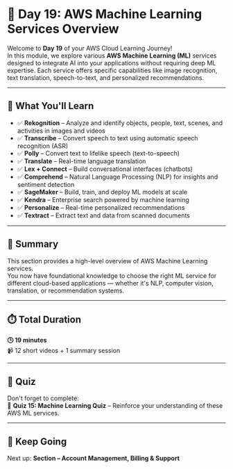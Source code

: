 # 📘 Day 19: AWS Machine Learning Services Overview

Welcome to **Day 19** of your AWS Cloud Learning Journey!  
In this module, we explore various **AWS Machine Learning (ML)** services designed to integrate AI into your applications without requiring deep ML expertise. Each service offers specific capabilities like image recognition, text translation, speech-to-text, and personalized recommendations.

---

## 🎯 What You'll Learn

- ✅ **Rekognition** – Analyze and identify objects, people, text, scenes, and activities in images and videos  
- ✅ **Transcribe** – Convert speech to text using automatic speech recognition (ASR)  
- ✅ **Polly** – Convert text to lifelike speech (text-to-speech)  
- ✅ **Translate** – Real-time language translation  
- ✅ **Lex + Connect** – Build conversational interfaces (chatbots)  
- ✅ **Comprehend** – Natural Language Processing (NLP) for insights and sentiment detection  
- ✅ **SageMaker** – Build, train, and deploy ML models at scale  
- ✅ **Kendra** – Enterprise search powered by machine learning  
- ✅ **Personalize** – Real-time personalized recommendations  
- ✅ **Textract** – Extract text and data from scanned documents  

---

## 🧠 Summary

This section provides a high-level overview of AWS Machine Learning services.  
You now have foundational knowledge to choose the right ML service for different cloud-based applications — whether it's NLP, computer vision, translation, or recommendation systems.

---

## ⏱️ Total Duration

**🕒 19 minutes**  
📹 12 short videos + 1 summary session

---

## 📝 Quiz

Don't forget to complete:  
🔸 **Quiz 15: Machine Learning Quiz** – Reinforce your understanding of these AWS ML services.

---

## 🚀 Keep Going

Next up: **Section – Account Management, Billing & Support**  

